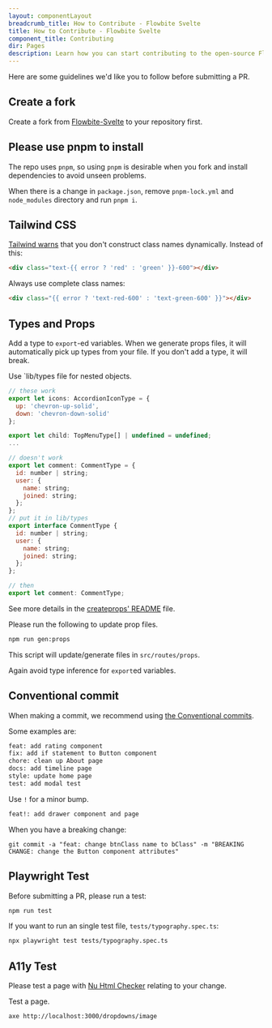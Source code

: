 ```yaml
---
layout: componentLayout
breadcrumb_title: How to Contribute - Flowbite Svelte
title: How to Contribute - Flowbite Svelte
component_title: Contributing
dir: Pages
description: Learn how you can start contributing to the open-source Flowbite Svelte UI component library
---
```


<script>
  import { Ads } from '../../utils'
</script>

Here are some guidelines we'd like you to follow before submitting a PR.

## Create a fork

Create a fork from [Flowbite-Svelte](https://github.com/themesberg/flowbite-svelte) to your repository first.

## Please use pnpm to install

The repo uses `pnpm`, so using `pnpm` is desirable when you fork and install dependencies to avoid unseen problems.

When there is a change in `package.json`, remove `pnpm-lock.yml` and `node_modules` directory and run `pnpm i`.

## Tailwind CSS

[Tailwind warns](https://tailwindcss.com/docs/content-configuration#dynamic-class-names) that you don't construct class names dynamically. Instead of this:

```html
<div class="text-{{ error ? 'red' : 'green' }}-600"></div>
```

Always use complete class names:

```html
<div class="{{ error ? 'text-red-600' : 'text-green-600' }}"></div>
```

## Types and Props

Add a type to `export`-ed variables. When we generate props files, it will automatically pick up types from your file. If you don't add a type, it will break.

Use `lib/types file for nested objects.

```js
// these work
export let icons: AccordionIconType = {
  up: 'chevron-up-solid',
  down: 'chevron-down-solid'
};

export let child: TopMenuType[] | undefined = undefined;
...

// doesn't work
export let comment: CommentType = {
  id: number | string;
  user: {
    name: string;
    joined: string;
  };
};
// put it in lib/types
export interface CommentType {
  id: number | string;
  user: {
    name: string;
    joined: string;
  };
};

// then
export let comment: CommentType;
```

See more details in the [createprops' README](https://github.com/shinokada/createprops) file.

Please run the following to update prop files.

```sh
npm run gen:props
```

This script will update/generate files in `src/routes/props`.

Again avoid type inference for `export`ed variables.

## Conventional commit

When making a commit, we recommend using [the Conventional commits](https://www.conventionalcommits.org/en/v1.0.0/).

Some examples are:

```sh
feat: add rating component
fix: add if statement to Button component
chore: clean up About page
docs: add timeline page
style: update home page
test: add modal test
```

Use `!` for a minor bump.

```sh
feat!: add drawer component and page
```

When you have a breaking change:

```
git commit -a "feat: change btnClass name to bClass" -m "BREAKING CHANGE: change the Button component attributes"
```

## Playwright Test

Before submitting a PR, please run a test:

```sh
npm run test
```

If you want to run an single test file, `tests/typography.spec.ts`:

```sh
npx playwright test tests/typography.spec.ts
```

## A11y Test

Please test a page with [Nu Html Checker](https://validator.unl.edu/) relating to your change.

Test a page.

```sh
axe http://localhost:3000/dropdowns/image
```

<Ads />